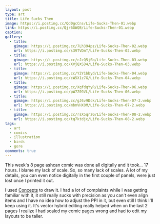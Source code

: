 ```yaml
---
layout: post
type: art
title: Life Sucks Then
image: https://i.postimg.cc/Qd0gcCns/Life-Sucks-Then-01.webp
link: https://i.postimg.cc/Qjr6GWQB/Life-Sucks-Then-01.webp
caption: 
gallery:
  - title: 
    gimage: https://i.postimg.cc/7Lh394pz/Life-Sucks-Then-02.webp
    url: https://i.postimg.cc/s39TVDmT/Life-Sucks-Then-02.webp
  - title: 
    gimage: https://i.postimg.cc/cJzQ5jSb/Life-Sucks-Then-03.webp
    url: https://i.postimg.cc/XVjQXSD4/Life-Sucks-Then-03.webp
  - title: 
    gimage: https://i.postimg.cc/Y2Y1bbyd/Life-Sucks-Then-04.webp
    url: https://i.postimg.cc/cW5X1z7G/Life-Sucks-Then-04.webp
  - title: 
    gimage: https://i.postimg.cc/XqfdqYyR/Life-Sucks-Then-06.webp
    url: https://i.postimg.cc/pW7Z09VL/Life-Sucks-Then-06.webp
  - title: 
    gimage: https://i.postimg.cc/gJ6v9Dck/Life-Sucks-Then-07-2.webp
    url: https://i.postimg.cc/mbmVHX0M/Life-Sucks-Then-07-2.webp
  - title: 
    gimage: https://i.postimg.cc/rsX5qrzG/Life-Sucks-Then-08-2.webp
    url: https://i.postimg.cc/tq7ktdjc/Life-Sucks-Then-08-2.webp
tags:
  - art
  - comics
  - illustration
  - birds
  - gore
comments: true
---
```

This week's 8 page ashcan comic was done all digitally and it took... 17 hours.    I blame my lack of scale.  So, so many lack of scales.  A lot of my details, you can even notice digitally in the first couple of panels, were just lost once I printed it out.

I used [Concepts](https://concepts.app/) to draw it.  I had a lot of complaints while I was getting familiar with it, it still really sucks with precision as you can't even align items and I have no idea how to adjust the PPI in it, but even still I think I'll keep using it.  It's vector hybrid editing really helped when on the last 2 pages I realize I had scaled my comic pages wrong and had to edit my layouts to be taller.